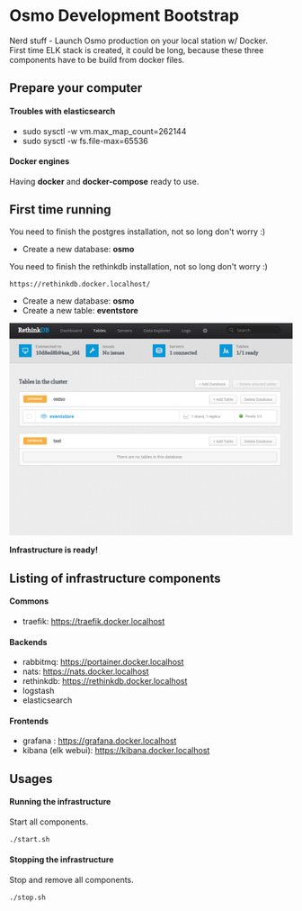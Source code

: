 # Osmo Development Bootstrap

Nerd stuff - Launch Osmo production on your local station w/ Docker.  
First time ELK stack is created, it could be long, because these three components have to be build from docker files.

## Prepare your computer

#### Troubles with elasticsearch

- sudo sysctl -w vm.max_map_count=262144
- sudo sysctl -w fs.file-max=65536

#### Docker engines

Having __docker__ and __docker-compose__ ready to use.

## First time running

You need to finish the postgres installation, not so long don't worry :)

- Create a new database: __osmo__

You need to finish the rethinkdb installation, not so long don't worry :)

```sh
https://rethinkdb.docker.localhost/
```

- Create a new database: __osmo__
- Create a new table: __eventstore__

![rethinkdb](rethinkdb.png?raw=true)

__Infrastructure is ready!__

## Listing of infrastructure components

#### Commons

- traefik: https://traefik.docker.localhost

#### Backends

- rabbitmq: https://portainer.docker.localhost
- nats: https://nats.docker.localhost
- rethinkdb: https://rethinkdb.docker.localhost
- logstash
- elasticsearch

#### Frontends

- grafana : https://grafana.docker.localhost
- kibana (elk webui): https://kibana.docker.localhost

## Usages

#### Running the infrastructure
Start all components.

```sh
./start.sh
```

#### Stopping the infrastructure
Stop and remove all components.

```sh
./stop.sh
```
